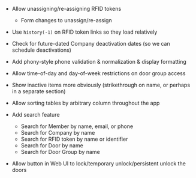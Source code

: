 * Allow unassigning/re-assigning RFID tokens
  - Form changes to unassign/re-assign

* Use `history(-1)` on RFID token links so they load relatively

* Check for future-dated Company deactivation dates (so we can schedule deactivations)
* Add phony-style phone validation & normalization & display formatting
* Allow time-of-day and day-of-week restrictions on door group access
* Show inactive items more obviously (strikethrough on name, or perhaps in a separate section)
* Allow sorting tables by arbitrary column throughout the app
* Add search feature
  - Search for Member by name, email, or phone
  - Search for Company by name
  - Search for RFID token by name or identifier
  - Search for Door by name
  - Search for Door Group by name

* Allow button in Web UI to lock/temporary unlock/persistent unlock the doors
